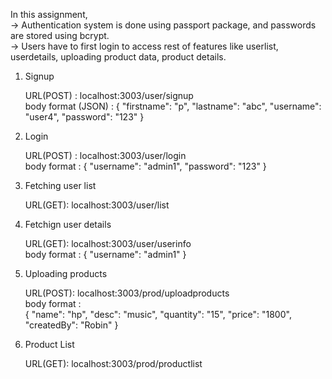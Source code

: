 
In this assignment,                                                                                                               
 -> Authentication system is done using passport package, and passwords are stored using bcrypt.                                    
 -> Users have to first login to access rest of features like userlist, userdetails, uploading product data, product details.           


1. Signup

    URL(POST) :    localhost:3003/user/signup                                                                                   
    body format (JSON) : 
                        {
                            "firstname": "p",
                            "lastname": "abc",
                            "username": "user4",
                            "password": "123"
                        } 

2. Login 

    URL(POST) : localhost:3003/user/login                                                                                           
    body format : 
                    {
                        "username": "admin1",
                        "password": "123"
                    }

3. Fetching user list

    URL(GET):   localhost:3003/user/list

4. Fetchign user details

    URL(GET): localhost:3003/user/userinfo                                                                                                      
    body format : 
                    {
                        "username": "admin1"
                    }

5. Uploading products

    URL(POST):   localhost:3003/prod/uploadproducts                                                                                                         
    body format :  
                    {
                        "name": "hp",
                        "desc": "music",
                        "quantity": "15",
                        "price": "1800",
                        "createdBy": "Robin"
                    }


6. Product List

    URL(GET):   localhost:3003/prod/productlist
